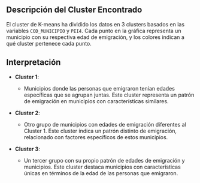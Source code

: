 ## Descripción del Cluster Encontrado

El cluster de K-means ha dividido los datos en 3 clusters basados en las variables `COD_MUNICIPIO` y `PEI4`. Cada punto en la gráfica representa un municipio con su respectiva edad de emigración, y los colores indican a qué cluster pertenece cada punto.

## Interpretación

- **Cluster 1**: 
  - Municipios donde las personas que emigraron tenían edades específicas que se agrupan juntas. Este cluster representa un patrón de emigración en municipios con características similares.

- **Cluster 2**: 
  - Otro grupo de municipios con edades de emigración diferentes al Cluster 1. Este cluster indica un patrón distinto de emigración, relacionado con factores específicos de estos municipios.

- **Cluster 3**: 
  - Un tercer grupo con su propio patrón de edades de emigración y municipios. Este cluster destaca municipios con características únicas en términos de la edad de las personas que emigraron.
